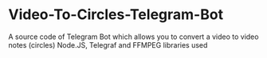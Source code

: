 # Video-To-Circles-Telegram-Bot
A source code of Telegram Bot which allows you to convert a video to video notes (circles)
Node.JS, Telegraf and FFMPEG libraries used
